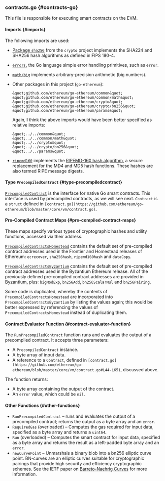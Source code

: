 ### contracts.go {#contracts-go}

This file is responsible for executing smart contracts on the EVM.

#### Imports {#imports}

The following imports are used:

*   [Package `sha256`](https://golang.org/pkg/crypto/sha256/) from the `crypto` project implements the SHA224 and SHA256 hash algorithms as defined in FIPS 180-4.
*   [`errors`](https://godoc.org/github.com/pkg/errors), the Go language simple error handling primitives, such as `error`.
*   [`math/big`](https://golang.org/pkg/math/big/) implements arbitrary-precision arithmetic (big numbers).
*   Other packages in this project (`go-ethereum`):

    ```
    &quot;github.com/ethereum/go-ethereum/common&quot;
    &quot;github.com/ethereum/go-ethereum/common/math&quot;
    &quot;github.com/ethereum/go-ethereum/crypto&quot;
    &quot;github.com/ethereum/go-ethereum/crypto/bn256&quot;
    &quot;github.com/ethereum/go-ethereum/params&quot;
    ```

    Again, I think the above imports would have been better specified as relative imports:

    ```
    &quot;../../common&quot;
    &quot;../../common/math&quot;
    &quot;../../crypto&quot;
    &quot;../../crypto/bn256&quot;
    &quot;../../params&quot;
    ```

*   [`ripemd160`](https://godoc.org/golang.org/x/crypto/ripemd160) implements the [RIPEMD-160 hash algorithm](http://homes.esat.kuleuven.be/~bosselae/ripemd160.html), a secure replacement for the MD4 and MD5 hash functions. These hashes are also termed RIPE message digests.

#### Type `PrecompiledContract` {#type-precompiledcontract}

[`PrecompiledContract`](https://github.com/ethereum/go-ethereum/blob/master/core/vm/contracts.go#L32-L38) is the interface for native Go smart contracts. This interface is used by precompiled contracts, as we will see next. `Contract` is a `struct` defined in `[contract.go](https://github.com/ethereum/go-ethereum/blob/master/core/vm/contract.go)`.

#### Pre-Compiled Contract Maps {#pre-compiled-contract-maps}

These maps specify various types of cryptographic hashes and utility functions, accessed via their address.

[`PrecompiledContractsHomestead`](https://github.com/ethereum/go-ethereum/blob/master/core/vm/contracts.go#L40-L47) contains the default set of pre-compiled contract addresses used in the Frontier and Homestead releases of Ethereum: `ecrecover`, `sha256hash`, `ripemd160hash` and `dataCopy`.

[`PrecompiledContractsByzantium`](https://github.com/ethereum/go-ethereum/blob/master/core/vm/contracts.go#L49-L60) contains the default set of pre-compiled contract addresses used in the Byzantium Ethereum release. All of the previously defined pre-compiled contract addresses are provided in Byzantium, plus: `bigModExp`, `bn256Add`, `bn256ScalarMul` and `bn256Pairing`.

Some code is duplicated, whereby the contents of `PrecompiledContractsHomestead` are incorporated into `PrecompiledContractsByzantium` by listing the values again; this would be better expressed by referencing the values of `PrecompiledContractsHomestead` instead of duplicating them.

#### Contract Evaluator Function {#contract-evaluator-function}

The `RunPrecompiledContract` function runs and evaluates the output of a precompiled contract. It accepts three parameters:

*   A `PrecompiledContract` instance.
*   A byte array of input data.
*   A reference to a `Contract`, defined in `[contract.go](https://github.com/ethereum/go-ethereum/blob/master/core/vm/contract.go#L44-L65)`, discussed above.

The function returns:

*   A byte array containing the output of the contract.
*   An `error` value, which could be `nil`.

#### Other Functions {#other-functions}

*   `RunPrecompiledContract` – runs and evaluates the output of a precompiled contract; returns the output as a byte array and an `error`.
*   `RequiredGas` (overloaded) – Computes the gas required for input data, specified as a byte array and returns a `uint64`.
*   `Run` (overloaded) – Computes the smart contract for input data, specified as a byte array and returns the result as a left-padded byte array and an `error`.
*   `newCurvePoint` – Unmarshals a binary blob into a bn256 elliptic curve point. BN-curves are an elliptic curves suitable for cryptographic pairings that provide high security and efficiency cryptographic schemes. See the IETF paper on [Barreto-Naehrig Curves](https://tools.ietf.org/id/draft-kasamatsu-bncurves-01.html) for more information.